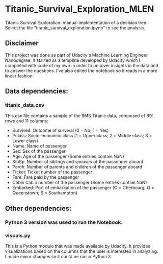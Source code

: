 # Titanic_Survival_Exploration_MLEN
Titanic Survival Exploration: manual implementation of a decision tree.
Select the file "titanic_survival_exploration.ipynb" to see the analysis.

## Disclaimer
This project was done as part of Udacity's Machine Learning Engineer Nanodegree. It started as a template developed by Udacity which I completed with code of my own in order to uncover insights in the data and to answer the questions. I've also edited the notebook so it reads in a more linear fashion.

## Data dependencies:

### titanic_data.csv
This csv file contains a sample of the RMS Titanic data, composed of 891 rows and 11 columns:

* Survived: Outcome of survival (0 = No; 1 = Yes)
* Pclass: Socio-economic class (1 = Upper class; 2 = Middle class; 3 = Lower class)
* Name: Name of passenger
* Sex: Sex of the passenger
* Age: Age of the passenger (Some entries contain NaN)
* SibSp: Number of siblings and spouses of the passenger aboard
* Parch: Number of parents and children of the passenger aboard
* Ticket: Ticket number of the passenger
* Fare: Fare paid by the passenger
* Cabin Cabin number of the passenger (Some entries contain NaN)
* Embarked: Port of embarkation of the passenger (C = Cherbourg; Q = Queenstown; S = Southampton)

## Other dependencies:

### Python 3 version was used to run the Notebook.

### visuals.py

This is a Python module that was made available by Udacity. It provides visualizations based on the columns that the user is interested in analyzing. I made minor changes so it could be run in Python 3.

